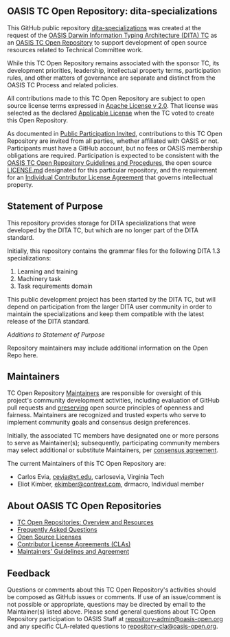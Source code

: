 ## OASIS TC Open Repository: dita-specializations

This GitHub public repository [dita-specializations](https://github.com/oasis-open/dita-specializations) was created at the request of the [OASIS Darwin Information Typing Architecture (DITA) TC](https://www.oasis-open.org/committees/dita/) as an [OASIS TC Open Repository](https://www.oasis-open.org/resources/open-repositories/) to support development of open source resources related to Technical Committee work.

While this TC Open Repository remains associated with the sponsor TC, its development priorities, leadership, intellectual property terms, participation rules, and other matters of governance are separate and distinct from the OASIS TC Process and related policies.

All contributions made to this TC Open Repository are subject to open source license terms expressed in [Apache License v 2.0](LICENSE.md). That license was selected as the declared [Applicable License](https://www.oasis-open.org/resources/open-repositories/licenses) when the TC voted to create this Open Repository.

As documented in [Public Participation Invited](href="https://github.com/oasis-open/dita-specializations/blob/master/CONTRIBUTING.md#public-participation-invited), contributions to this TC Open Repository are invited from all parties, whether affiliated with OASIS or not. Participants must have a GitHub account, but no fees or OASIS membership obligations are required.  Participation is expected to be consistent with the [OASIS TC Open Repository Guidelines and Procedures](https://www.oasis-open.org/policies-guidelines/open-repositories), the open source [LICENSE.md](LICENSE.md) designated for this particular repository, and the requirement for an [Individual Contributor License Agreement](https://cla-assistant.io/oasis-open/dita-specializations) that governs intellectual property.

## Statement of Purpose

This repository provides storage for DITA specializations that were developed by the DITA TC, but which are no longer part of the DITA standard.

Initially, this repository contains the grammar files for the following DITA 1.3 specializations:

1. Learning and training
2. Machinery task
3. Task requirements domain

This public development project has been started by the DITA TC, but will depend on participation from the larger DITA user community in order to maintain the specializations and keep them compatible with the latest release of the DITA standard.

_Additions to Statement of Purpose_

Repository maintainers may include additional information on the Open Repo here. 

## Maintainers

TC Open Repository [Maintainers](https://www.oasis-open.org/resources/open-repositories/maintainers-guide) are responsible for oversight of this project's community development activities, including evaluation of GitHub pull requests and [preserving](https://www.oasis-open.org/policies-guidelines/open-repositories#repositoryManagement) open source principles of openness and fairness. Maintainers are recognized and trusted experts who serve to implement community goals and consensus design preferences.

Initially, the associated TC members have designated one or more persons to serve as Maintainer(s); subsequently, participating community members may select additional or substitute Maintainers, per [consensus agreement](https://www.oasis-open.org/resources/open-repositories/maintainers-guide#additionalMaintainers).

The current Maintainers of this TC Open Repository are: 

* Carlos Evia, cevia@vt.edu, carlosevia, Virginia Tech
* Eliot Kimber, ekimber@contrext.com, drmacro, Individual member


## About OASIS TC Open Repositories

* <a href="https://www.oasis-open.org/resources/open-repositories/">TC Open Repositories: Overview and Resources</a>
* <a href="https://www.oasis-open.org/resources/open-repositories/faq">Frequently Asked Questions</a>
* <a href="https://www.oasis-open.org/resources/open-repositories/licenses">Open Source Licenses</a>
* <a href="https://www.oasis-open.org/resources/open-repositories/cla">Contributor License Agreements (CLAs)</a>
* <a href="https://www.oasis-open.org/resources/open-repositories/maintainers-guide">Maintainers' Guidelines and Agreement</a>

## Feedback

Questions or comments about this TC Open Repository's activities should be composed as GitHub issues or comments. If use of an issue/comment is not possible or appropriate, questions may be directed by email to the Maintainer(s) listed above. Please send general questions about TC Open Repository participation to OASIS Staff at <a href="mailto:repository-admin@oasis-open.org">repository-admin@oasis-open.org</a> and any specific CLA-related questions to <a href="mailto:repository-cla@oasis-open.org">repository-cla@oasis-open.org</a>.
